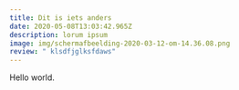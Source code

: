 ```yaml
---
title: Dit is iets anders
date: 2020-05-08T13:03:42.965Z
description: lorum ipsum
image: img/schermafbeelding-2020-03-12-om-14.36.08.png
review: " klsdfjglksfdaws"
---
```

Hello world.